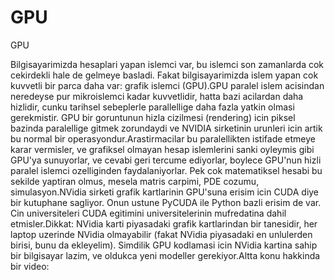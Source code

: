 # GPU




GPU



Bilgisayarimizda hesaplari yapan islemci var, bu islemci son zamanlarda cok cekirdekli hale de gelmeye basladi. Fakat bilgisayarimizda islem yapan cok kuvvetli bir parca daha var: grafik islemci (GPU).GPU paralel islem acisindan neredeyse pur mikroislemci kadar kuvvetlidir, hatta bazi acilardan daha hizlidir, cunku tarihsel sebeplerle parallellige daha fazla yatkin olmasi gerekmistir. GPU bir goruntunun hizla cizilmesi (rendering) icin piksel bazinda paralellige gitmek zorundaydi ve NVIDIA sirketinin urunleri icin artik bu normal bir operasyondur.Arastirmacilar bu paralellikten istifade etmeye karar vermisler, ve grafiksel olmayan hesap islemlerini sanki oyleymis gibi GPU'ya sunuyorlar, ve cevabi geri tercume ediyorlar, boylece GPU'nun hizli paralel islemci ozelliginden faydalaniyorlar. Pek cok matematiksel hesabi bu sekilde yaptiran olmus, mesela matris carpimi, PDE cozumu, simulasyon.NVidia sirketi grafik kartlarinin GPU'suna erisim icin CUDA diye bir kutuphane sagliyor. Onun ustune PyCUDA ile Python bazli erisim de var. Cin universiteleri CUDA egitimini universitelerinin mufredatina dahil etmisler.Dikkat: NVidia karti piyasadaki grafik kartlarindan bir tanesidir, her laptop uzerinde NVidia olmayabilir (fakat NVidia piyasadaki en unlulerden birisi, bunu da ekleyelim). Simdilik GPU kodlamasi icin NVidia kartina sahip bir bilgisayar lazim, ve oldukca yeni modeller gerekiyor.Altta konu hakkinda bir video:




